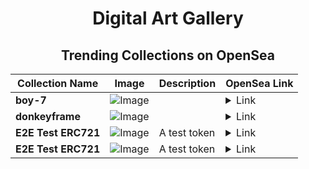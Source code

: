<div align="center">

# Digital Art Gallery

## Trending Collections on OpenSea

| Collection Name                       | Image                                                                                     | Description                       | OpenSea Link                                                                                          |
|---------------------------------------|-------------------------------------------------------------------------------------------|-----------------------------------|--------------------------------------------------------------------------------------------------------|
| **boy-7** | ![Image](https://i.seadn.io/s/raw/files/e57cc3fb2fe366242178c7f64a79d083.webp?w=500&auto=format?w=200&auto=format) |  | <details><summary>Link</summary>[boy-7](https://opensea.io/collection/boy-7-1)</details> |
| **donkeyframe** | ![Image](https://i.seadn.io/s/raw/files/ae55f3c39f42e0be23670dc84655e27d.png?w=500&auto=format?w=200&auto=format) |  | <details><summary>Link</summary>[donkeyframe](https://opensea.io/collection/donkeyframe)</details> |
| **E2E Test ERC721** | ![Image](https://raw.seadn.io/files/1148ac3eed7b36de8659989e106a948b.svg?w=200&auto=format) | A test token | <details><summary>Link</summary>[E2E Test ERC721](https://opensea.io/collection/e2e-test-erc721-916)</details> |
| **E2E Test ERC721** | ![Image](https://raw.seadn.io/files/6a54ea09dfdadab879a52bebdd41be73.svg?w=200&auto=format) | A test token | <details><summary>Link</summary>[E2E Test ERC721](https://opensea.io/collection/e2e-test-erc721-915)</details> |

</div>